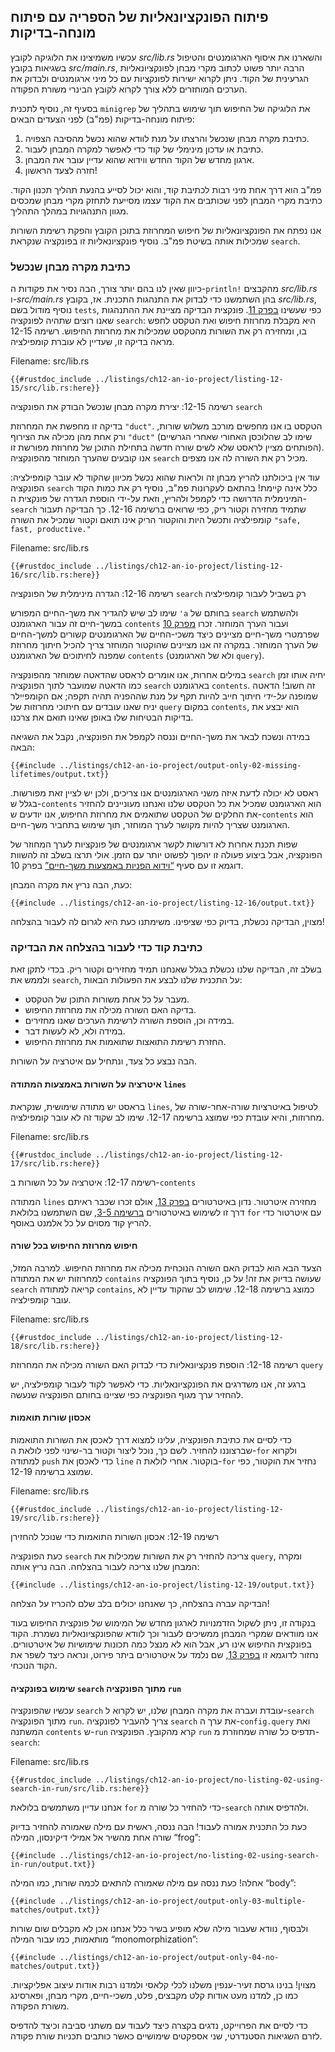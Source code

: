 ## פיתוח הפונקציונאליות של הספריה עם פיתוח מונחה-בדיקות

עכשיו משמיצינו את הלוגיקה לקובץ _src/lib.rs_ והשארנו את איסוף הארגומנטים והטיפול בשגיאות בקובץ _src/main.rs_, הרבה יותר פשוט לכתוב מקרי מבחן לפונקציונאליות הגרעינית של הקוד. ניתן לקרוא ישירות לפונקציות עם כל מיני ארגומנטים ולבדוק את הערכים המוחזרים ללא צורך לקרוא לקובץ הבינרי משורת הפקודה.

בסעיף זה, נוסיף לתכנית `minigrep` את הלוגיקה של החיפוש תוך שימוש בתהליך של פיתוח מונחה-בדיקות (פמ"ב) לפני הצעדים הבאים:

1. כתיבת מקרה מבחן שנכשל והרצתו על מנת לוודא שהוא נכשל מהסיבה הצפויה.
2. כתיבת או עדכון מינימלי של קוד כדי לאפשר למקרה המבחן לעבור.
3. ארגון מחדש של הקוד החדש ווידוא שהוא עדיין עובר את המבחן.
4. חזרה לצעד הראשון!

פמ"ב הוא דרך אחת מיני רבות לכתיבת קוד, והוא יכול לסייע בהנעת תהליך תכנון הקוד. כתיבת מקרי המבחן לפני שכותבים את הקוד עצמו מסייעת לתחזק מקרי מבחן שמכסים מגוון התנהגויות במהלך התהליך.

אנו נפתח את הפונקציונאליות של חיפוש המחרוזת בתוכן הקובץ והפקת רשימת השורות שמכילות אותה בשיטת פמ"ב. נוסיף פונקציונאליות זו בפונקציה שנקראת `search`.

### כתיבת מקרה מבחן שנכשל

כיוון שאין לנו בהם יותר צורך, הבה נסיר את פקודות ה-`println!` מהקבצים _src/lib.rs_ ו-_src/main.rs_ בהן השתמשנו כדי לבדוק את התנהגות התכנית.
אז, בקובץ _src/lib.rs_, נוסיף מודול בשם `tests`, כפי שעשינו [בפרק 11][ch11-anatomy]<!-- ignore -->. פונקצית הבדיקה מציינת את ההתנהגות שאנו רוצים שתהיה לפונקציה `search`: היא מקבלת מחרוזת חיפוש ואת הטקסט לחפש בו, ומחזירה רק את השורות מהטקסט שמכילות את מחרוזת החיפוש. רשימה 12-15 מראה בדיקה זו, שעדיין לא עוברת קומפילציה.

<span class="filename">Filename: src/lib.rs</span>

```rust,ignore,does_not_compile
{{#rustdoc_include ../listings/ch12-an-io-project/listing-12-15/src/lib.rs:here}}
```

<span class="caption">רשימה 12-15: יצירת מקרה מבחן שנכשל הבודק את הפונקציה `search`</span>

בדיקה זו מחפשת את המחרוזת `"duct"`. הטקסט בו אנו מחפשים מורכב משלוש שורות, ורק אחת מהן מכילה את הצירוף `"duct"` (שימו לב שהלוכסן האחורי שאחרי הגרשיים הפותחים מציין לראסט שלא לשים שורה חדשה בתחילת התוכן של מחרוזת מפורשת זו). אנו קובעים שהערך המוחזר מהפונקציה `search` מכיל רק את השורה לה אנו מצפים.

עוד אין ביכולתנו להריץ מבחן זה ולראות שהוא נכשל מכיוון שהקוד לא עובר קומפילציה: הפונקציה `search` כלל אינה קיימת! בהתאם לעקרונות פמ"ב, נוסיף רק את כמות הקוד המינימלית הדרושה כדי לקמפל ולהריץ, וזאת על-ידי הוספת הגדרה של פונקצית ה-`search` שתמיד מחזירה וקטור ריק, כפי שרואים ברשימה 12-16. כך הבדיקה תעבור קומפילציה ותכשל היות והוקטור הריק אינו תואם וקטור שמכיל את השורה `"safe,
fast, productive."`

<span class="filename">Filename: src/lib.rs</span>

```rust,noplayground
{{#rustdoc_include ../listings/ch12-an-io-project/listing-12-16/src/lib.rs:here}}
```

<span class="caption">רשימה 12-16: הגדרה מינימלית של הפונקציה `search` רק בשביל לעבור קומפילציה</span>

שימו לב שיש להגדיר את משך-החיים המפורש `'a` בחותם של `search` ולהשתמש במשך-חיים זה עבור הארגומנט `contents` ועבור הערך המוחזר. זכרו [מפרק 10][ch10-lifetimes]<!-- ignore --> שפרמטרי משך-חיים מציינים כיצד משכי-החיים של הארגומנטים קשורים למשך-החיים של הערך המוחזר. במקרה זה אנו מציינים שהוקטור המוחזר צריך להכיל חיתוך מחרוזת שמפנה לחיתוכים של הארגומנט `contents` (ולא של הארגומנט `query`).

במילים אחרות, אנו אומרים לראסט שהדאטה שמוחזר מהפונקציה `search` יחיה אותו זמן כמו הדאטה שמועבר לתוך הפונקציה `search` בארגומנט `contents`. זה חשוב! הדאטה שמופנה _על-ידי_ חיתוך חייב להיות תקף על מנת שההפניה תהיה תקפה; אם הקומפיילר יניח שאנו עובדים עם חיתוכי מחרוזות של `query` במקום `contents`, הוא יבצע את בדיקות הבטיחות שלו באופן שאינו תואם את צרכנו.

במידה ונשכח לבאר את משך-החיים וננסה לקמפל את הפונקציה, נקבל את השגיאה הבאה:

```console
{{#include ../listings/ch12-an-io-project/output-only-02-missing-lifetimes/output.txt}}
```

ראסט לא יכולה לדעת איזה משני הארגומנטים אנו צריכים, ולכן יש לציין זאת מפורשות. בגלל ש-`contents` הוא הארגומנט שמכיל את כל הטקסט שלנו ואנחנו מעוניינים להחזיר את החלקים של הטקסט שתואמים את מחרוזת החיפוש, אנו יודעים ש-`contents` הוא הארגומנט שצריך להיות מקושר לערך המוחזר, תוך שימוש בתחביר משך-חיים.

שפות תכנת אחרות לא דורשות לקשר ארגומנטים של פונקציות לערך המחוזר של הפונקציה, אבל ביצוע פעולה זו יהפוך לפשוט יותר עם הזמן. אולי תרצו בשלב זה להשוות דוגמא זו עם סעיף [“וידוא הפניות באמצעות משך-חיים”][validating-references-with-lifetimes]<!-- ignore --> בפרק 10.

כעת, הבה נריץ את מקרה המבחן:

```console
{{#include ../listings/ch12-an-io-project/listing-12-16/output.txt}}
```

מצוין, הבדיקה נכשלת, בדיוק כפי שציפינו. משימתנו כעת היא לגרום לה לעבור בהצלחה!

### כתיבת קוד כדי לעבור בהצלחה את הבדיקה

בשלב זה, הבדיקה שלנו נכשלת בגלל שאנחנו תמיד מחזירים וקטור ריק. בכדי לתקן זאת ולממש את `search`, על התכנית שלנו לבצע את הפעולות הבאות:

- מעבר על כל אחת משורות התוכן של הטקסט.
- בדיקה האם השורה מכילה את מחרוזת החיפוש.
- במידה וכן, הוספת השורה לרשימת הערכים שאנו מחזירים.
- במידה ולא, לא לעשות דבר.
- החזרת רשימת התואצות שתואמות את מחרוזת החיפוש.

הבה נבצע כל צעד, ונתחיל עם איטרציה על השורות.

#### איטרציה על השורות באמצעות המתודה `lines`

בראסט יש מתודה שימושית, שנקראת `lines`, לטיפול באיטרציות שורה-אחר-שורה של מחרוזות, והיא עובדת כפי שמוצג ברשימה 12-17. שימו לב שקוד זה לא עובר קומפילציה.

<span class="filename">Filename: src/lib.rs</span>

```rust,ignore,does_not_compile
{{#rustdoc_include ../listings/ch12-an-io-project/listing-12-17/src/lib.rs:here}}
```

<span class="caption">רשימה 12-17: איטרציה על כל השורות ב-`contents`</span>

המתודה `lines` מחזירה איטרטור. נדון באיטרטורים [בפרק 13][ch13-iterators]<!-- ignore -->, אולם זכרו שכבר ראיתם דרך זו לשימוש באיטרטורים [ברשימה 3-5][ch3-iter]<!-- ignore -->, שם השתמשנו בלולאת `for` עם איטרטור כדי להריץ קוד מסוים על כל אלמנט באוסף.

#### חיפוש מחרוזת החיפוש בכל שורה

הצעד הבא הוא לבדוק האם השורה הנוכחית מכילה את מחרוזת החיפוש.
למרבה המזל, למחרוזות יש את המתודה `contains` שעושה בדיוק את זה! על כן, נוסיף בתוך הפונקציה `search` קריאה למתודה `contains`, כמוצג ברשימה 12-18. שימוש לב שהקוד עדיין לא עובר קומפילציה.

<span class="filename">Filename: src/lib.rs</span>

```rust,ignore,does_not_compile
{{#rustdoc_include ../listings/ch12-an-io-project/listing-12-18/src/lib.rs:here}}
```

<span class="caption">רשימה 12-18: הוספת פנקציונאליות כדי לבדוק האם השורה מכילה את המחרוזת `query`</span>

ברגע זה, אנו משדרגים את הפונקציונאליות. כדי לאפשר לקוד לעבור קומפילציה, יש להחזיר ערך מגוף הפונקציה כפי שציינו בחותם הפונקציה שנעשה.

#### אכסון שורות תואמות

כדי לסיים את כתיבת הפונקציה, עלינו למצוא דרך לאכסן את השורות התואמות שברצוננו להחזיר. לשם כך, נוכל ליצור וקטור בר-שינוי לפני לולאת ה-`for` ולקרוא למתודה `push` כדי לאכסן את `line` בוקטור. אחרי לולאת ה-`for` נחזיר את הוקטור, כפי שמוצג ברשימה 12-19.

<span class="filename">Filename: src/lib.rs</span>

```rust,ignore
{{#rustdoc_include ../listings/ch12-an-io-project/listing-12-19/src/lib.rs:here}}
```

<span class="caption">רשימה 12-19: אכסון השורות התואמות כדי שנוכל להחזירן</span>

כעת הפונקציה `search` צריכה להחזיר רק את השורות שמכילות את `query`, ומקרה המבחן שלנו צריכה לעבור בהצלחה. הבה נריץ אותה:

```console
{{#include ../listings/ch12-an-io-project/listing-12-19/output.txt}}
```

הבדיקה עברה בהצלחה, כך שאנחנו יכולים בלב שלם להכריז על הצלחה!

בנקודה זו, ניתן לשקול הזדמנויות לארגון מחדש של המימוש של פונקצית החיפוש בעוד אנו מוודאים שמקרי המבחן ממשיכים לעבור וכך לוודא שהפונקציונאליות נשמרת. הקוד בפונקצית החיפוש אינו רע, אבל הוא לא מנצל כמה תכונות שימושיות של איטרטורים. נחזור לדוגמא זו [בפרק 13][ch13-iterators]<!-- ignore -->, שם נלמד על איטרטורים ביתר פירוט, ונראה כיצד לשפר את הקוד הנוכחי.

#### שימוש בפונקציה `search` מתוך הפונקציה `run`

עכשיו שהפונקציה `search` עובדת ועברה את מקרה המבחן שלנו, יש לקרוא ל-`search` מתוך הפונקציה `run`. צריך להעביר לפונקציה `search` את ערך ה-`config.query` ואת המשתנה `contents` ש-`run` קרא מהקובץ. הפונקציה `run` תדפיס כל שורה שמחוזרת מ-`search`:

<span class="filename">Filename: src/lib.rs</span>

```rust,ignore
{{#rustdoc_include ../listings/ch12-an-io-project/no-listing-02-using-search-in-run/src/lib.rs:here}}
```

אנחנו עדיין משתמשים בלולאת `for` כדי להחזיר כל שורה מ-`search` ולהדפיס אותה.

כעת כל התכנית אמורה לעבוד! הבה ננסה, ראשית עם מילה שאמורה להחזיר בדיוק שורה אחת מהשיר אל אמילי דיקינסון, המילה “frog”:

```console
{{#include ../listings/ch12-an-io-project/no-listing-02-using-search-in-run/output.txt}}
```

אחלה! כעת ננסה עם מילה שאמורה להתאים לכמה שורות, כמו המילה “body”:

```console
{{#include ../listings/ch12-an-io-project/output-only-03-multiple-matches/output.txt}}
```

ולבסוף, נוודא שעבור מילה שלא מופיע בשיר כלל אנחנו אכן לא מקבלים שום שורות מותאמות, כמו עבור המילה “monomorphization”:

```console
{{#include ../listings/ch12-an-io-project/output-only-04-no-matches/output.txt}}
```

מצוין! בנינו גרסת זעיר-ענפין משלנו לכלי קלאסי ולמדנו רבות אודות עיצוב אפליקציות. כמו כן, למדנו מעט אודות קלט מקבצים, פלט, משכי-חיים, מקרי מבחן, ופארסינג משורת הפקודה.

כדי לסיים את הפרוייקט, נדגים בקצרה כיצד לעבוד עם משתני סביבה וכיצד להדפיס לזרם השגיאות הסטנדרטי, שני אספקטים שימושיים כאשר כותבים תכניות שורת פקודה.

[validating-references-with-lifetimes]: ch10-03-lifetime-syntax.html#validating-references-with-lifetimes
[ch11-anatomy]: ch11-01-writing-tests.html#the-anatomy-of-a-test-function
[ch10-lifetimes]: ch10-03-lifetime-syntax.html
[ch3-iter]: ch03-05-control-flow.html#looping-through-a-collection-with-for
[ch13-iterators]: ch13-02-iterators.html
